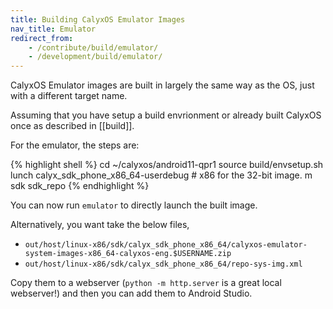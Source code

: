 ```yaml
---
title: Building CalyxOS Emulator Images
nav_title: Emulator
redirect_from: 
	- /contribute/build/emulator/
	- /development/build/emulator/
---
```


CalyxOS Emulator images are built in largely the same way as the OS, just with a different target name.

Assuming that you have setup a build envrionment or already built CalyxOS once as described in [[build]].

For the emulator, the steps are:

{% highlight shell %}
cd ~/calyxos/android11-qpr1
source build/envsetup.sh
lunch calyx_sdk_phone_x86_64-userdebug # x86 for the 32-bit image.
m sdk sdk_repo
{% endhighlight %}

You can now run `emulator` to directly launch the built image.

Alternatively, you want take the below files,
* `out/host/linux-x86/sdk/calyx_sdk_phone_x86_64/calyxos-emulator-system-images-x86_64-calyxos-eng.$USERNAME.zip`
* `out/host/linux-x86/sdk/calyx_sdk_phone_x86_64/repo-sys-img.xml`

Copy them to a webserver (`python -m http.server` is a great local webserver!) and then you can add them to Android Studio.